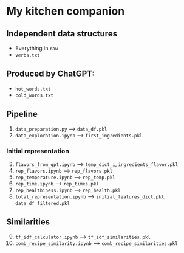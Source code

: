 # My kitchen companion

## Independent data structures
* Everything in `raw`
* `verbs.txt`

## Produced by ChatGPT:
* `hot_words.txt`
* `cold_words.txt`

## Pipeline
1. `data_preparation.py` --> `data_df.pkl`
2. `data_exploration.ipynb` --> `first_ingredients.pkl`
### Initial representation
3. `flavors_from_gpt.ipynb` --> `temp_dict_i`, `ingredients_flavor.pkl`
4. `rep_flavors.ipynb` --> `rep_flavors.pkl`
5. `rep_temperature.ipynb` --> `rep_temp.pkl`
6. `rep_time.ipynb` --> `rep_times.pkl`
7. `rep_healthiness.ipynb` --> `rep_health.pkl`
8. `total_representation.ipynb` --> `initial_features_dict.pkl`, `data_df_filtered.pkl`
## Similarities
9. `tf_idf_calculator.ipynb` --> `tf_idf_similarities.pkl`
10. `comb_recipe_similarity.ipynb` --> `comb_recipe_similarities.pkl`